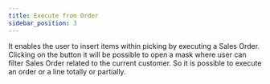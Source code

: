 ```yaml
---
title: Execute from Order
sidebar_position: 3
---
```


It enables the user to insert items within picking by executing a Sales Order. Clicking on the button it will be possible to open a mask where user can filter Sales Order related to the current customer. So it is possible to execute an order or a line totally or partially.






